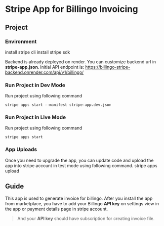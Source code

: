 # Stripe App for Billingo Invoicing

## Project

### Environment

install stripe cli 
install stripe sdk

 Backend is already deployed on render. You can customize backend url in **stripe-app.json**.
 Initial API endpoint is: https://billingo-stripe-backend.onrender.com/api/v1/billingo/
 

### Run Project in Dev Mode

Run project using following command

    stripe apps start --manifest stripe-app.dev.json

### Run Project in Live Mode
Run project using following command

    stripe apps start

### App Uploads
Once you need to upgrade the app, you can update code and upload the app into stripe account in test mode using following command.
    stripe apps upload

## Guide
This app is used to generate invoice for billingo. After you install the app from marketplace, you have to add your Billingo **API key** on settings view in the app or payment details page in stripe account.

> And your **API key** should have subscription for creating invoice file.